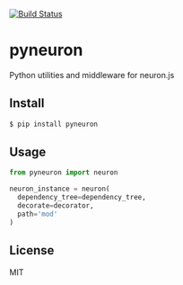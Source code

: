 [![Build Status](https://travis-ci.org/neuron-js/pyneuron.svg?branch=master)](https://travis-ci.org/neuron-js/pyneuron)

# pyneuron

Python utilities and middleware for neuron.js

## Install

```sh
$ pip install pyneuron
```

## Usage

```py
from pyneuron import neuron

neuron_instance = neuron(
  dependency_tree=dependency_tree,
  decorate=decorator,
  path='mod'
)
```

## License

MIT
